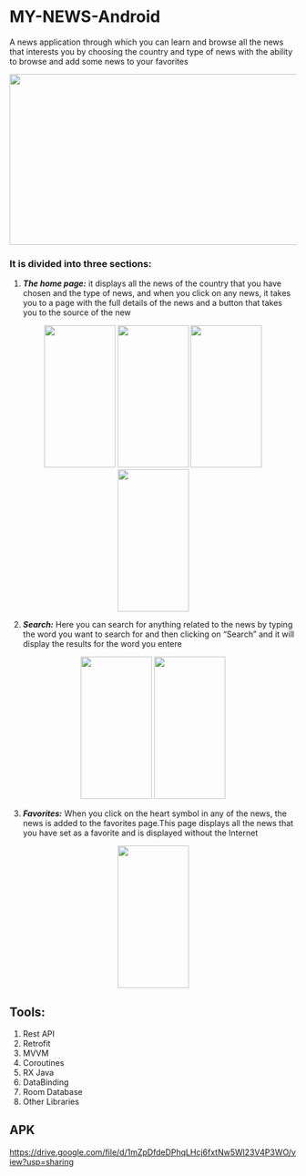 # MY-NEWS-Android
A news application through which you can learn and browse all the news that interests you by choosing the country and type of news with the ability to browse and add some news to your favorites
<p align="center"> <img src="https://user-images.githubusercontent.com/47406119/141367969-5a962e7d-6d82-4826-9a2e-2e190ad1e9c0.png" width="600" height="300" /> </p>

### It is divided into three sections:
1. ***The home page:***
 it displays all the news of the country that you have chosen and the type of news, and when you click on any news, it takes you to a page with the full details of the news and a button that takes you to the source of the new
 
 <p align="center">
     <img src="https://user-images.githubusercontent.com/47406119/141303158-351200d0-9552-4aba-8797-558ce5151a58.png" width="125" height="250" />
     <img src="https://user-images.githubusercontent.com/47406119/141378815-4076b3a8-a322-4c97-a180-57b35542b9af.png" width="125" height="250"/>
     <img src="https://user-images.githubusercontent.com/47406119/141379224-4d78e960-b1e3-4813-8658-7c28cd441d50.png" width="125" height="250"/>
     <img src="https://user-images.githubusercontent.com/47406119/141380729-812c1ede-2fb2-4ec9-ab26-15d74f4a16b7.png" width="125" height="250"/>
</p>

 
2. ***Search:***
Here you can search for anything related to the news by typing the word you want to search for and then clicking on “Search” and it will display the results for the word you entere

 <p align="center">
   <img src="https://user-images.githubusercontent.com/47406119/141379639-ffa9c532-bd4b-45f2-b7ee-8bb4321383ab.png" width="125" height="250" />
   <img src="https://user-images.githubusercontent.com/47406119/141379793-2d8aa960-5e4a-4988-846e-9e75a321a191.png" width="125" height="250"/>
</p>


3. ***Favorites:***
When you click on the heart symbol in any of the news, the news is added to the favorites page.This page displays all the news that you have set as a favorite and is displayed without the Internet

 <p align="center">
   <img src="https://user-images.githubusercontent.com/47406119/141380204-67676bbd-287c-49d9-932e-35f4f8b04155.png" width="125" height="250" />
</p>

## Tools:
1. Rest API
2. Retrofit
3. MVVM
4. Coroutines
5. RX Java
6. DataBinding
7. Room Database
8. Other Libraries

## APK
https://drive.google.com/file/d/1mZpDfdeDPhqLHcj6fxtNw5Wl23V4P3WO/view?usp=sharing
